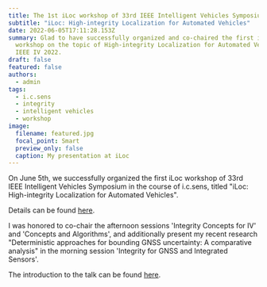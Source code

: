 ```yaml
---
title: The 1st iLoc workshop of 33rd IEEE Intelligent Vehicles Symposium
subtitle: "iLoc: High-integrity Localization for Automated Vehicles"
date: 2022-06-05T17:11:28.153Z
summary: Glad to have successfully organized and co-chaired the first iLoc
  workshop on the topic of High-integrity Localization for Automated Vehicles at
  IEEE IV 2022.
draft: false
featured: false
authors:
  - admin
tags:
  - i.c.sens
  - integrity
  - intelligent vehicles
  - workshop
image:
  filename: featured.jpg
  focal_point: Smart
  preview_only: false
  caption: My presentation at iLoc
---
```

On June 5th, we successfully organized the first iLoc workshop of 33rd IEEE Intelligent Vehicles Symposium in the course of i.c.sens, titled "iLoc: High-integrity Localization for Automated Vehicles".

Details can be found [here](https://sites.google.com/view/iloc-2022/).

I was honored to co-chair the afternoon sessions 'Integrity Concepts for IV' and 'Concepts and Algorithms', and additionally present my recent research "Deterministic approaches for bounding GNSS uncertainty: A comparative analysis" in the morning session 'Integrity for GNSS and Integrated Sensors'.

The introduction to the talk can be found [here](https://sujingyao.netlify.app/talk/talk-at-iloc-workshop-of-ieee-iv-2022/).